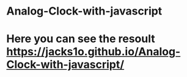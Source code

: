 # Analog-Clock-with-javascript

# Here you can see the resoult https://jacks1o.github.io/Analog-Clock-with-javascript/ 

